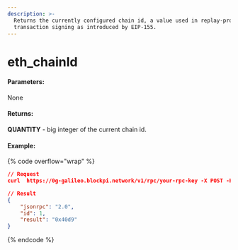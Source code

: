 ```yaml
---
description: >-
  Returns the currently configured chain id, a value used in replay-protected
  transaction signing as introduced by EIP-155.
---
```


# eth\_chainId

#### **Parameters:**

None

#### **Returns:**

**QUANTITY** - big integer of the current chain id.

#### Example:

{% code overflow="wrap" %}
```json
// Request
curl  https://0g-galileo.blockpi.network/v1/rpc/your-rpc-key -X POST -H "Content-Type: application/json" --data '{"jsonrpc":"2.0","method":"eth_chainId","params":[],"id":1}'

// Result
{
    "jsonrpc": "2.0",
    "id": 1,
    "result": "0x40d9"
}
```
{% endcode %}

